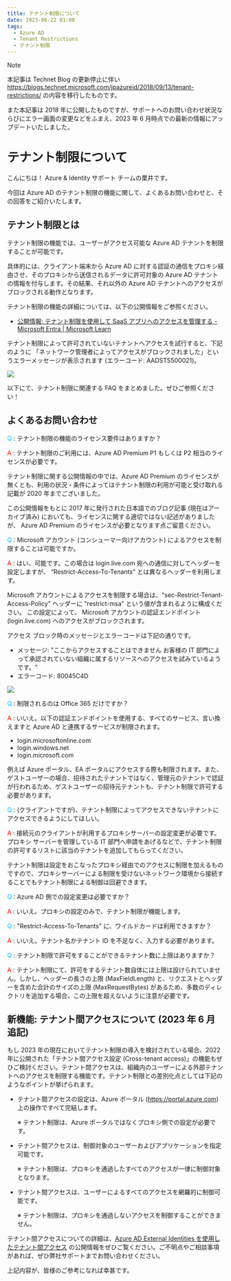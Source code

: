 ```yaml
---
title: テナント制限について
date: 2023-06-22 01:00
tags:
  - Azure AD
  - Tenant Restrictions
  - テナント制限
---
```


> [!NOTE]
> 本記事は Technet Blog の更新停止に伴い https://blogs.technet.microsoft.com/jpazureid/2018/09/13/tenant-restrictions/ の内容を移行したものです。
> 
> また本記事は 2018 年に公開したものですが、サポートへのお問い合わせ状況ならびにエラー画面の変更などをふまえ、2023 年 6 月時点での最新の情報にアップデートいたしました。

# テナント制限について

こんにちは！ Azure & Identity サポート チームの栗井です。

今回は Azure AD のテナント制限の機能に関して、よくあるお問い合わせと、その回答をご紹介いたします。

## テナント制限とは

テナント制限の機能では、ユーザーがアクセス可能な Azure AD テナントを制限することが可能です。

具体的には、クライアント端末から Azure AD に対する認証の通信をプロキシ経由させ、そのプロキシから送信されるデータに許可対象の Azure AD テナントの情報を付与します。その結果、それ以外の Azure AD テナントへのアクセスがブロックされる動作となります。

テナント制限の機能の詳細については、以下の公開情報をご参照ください。

- [公開情報: テナント制限を使用して SaaS アプリへのアクセスを管理する - Microsoft Entra | Microsoft Learn](https://learn.microsoft.com/ja-jp/azure/active-directory/manage-apps/tenant-restrictions)

テナント制限によって許可されていないテナントへアクセスを試行すると、下記のように 「ネットワーク管理者によってアクセスがブロックされました」というエラーメッセージが表示されます (エラーコード: AADSTS500021)。

![](./tenant-restriction/AADSTS500021.png)

以下にて、テナント制限に関連する FAQ をまとめました。ぜひご参照ください！

## よくあるお問い合わせ
<font color="DeepSkyBlue">Q</font> : テナント制限の機能のライセンス要件はありますか？

<font color = "red">A</font> : テナント制限のご利用には、Azure AD Premium P1 もしくは P2 相当のライセンスが必要です。

テナント制限に関する公開情報の中では、Azure AD Premium のライセンスが無くとも、利用の状況・条件によってはテナント制限の利用が可能と受け取れる記載が 2020 年までございました。

この公開情報をもとに 2017 年に発行された日本語でのブログ記事 (現在はアーカイブ済み) においても、ライセンスに関する適切ではない記述がありましたが、 Azure AD Premium のライセンスが必要となります点ご留意ください。

<font color="DeepSkyBlue">Q</font> : Microsoft アカウント (コンシューマー向けアカウント) によるアクセスを制限することは可能ですか。

<font color = "red">A</font> : はい、可能です。この場合は login.live.com 宛への通信に対してヘッダーを設定しますが、 “Restrict-Access-To-Tenants" とは異なるヘッダーを利用します。

Microsoft アカウントによるアクセスを制限する場合は、"sec-Restrict-Tenant-Access-Policy" ヘッダーに "restrict-msa" という値が含まれるように構成ください。
この設定によって、 Microsoft アカウントの認証エンドポイント (login.live.com) へのアクセスがブロックされます。

アクセス ブロック時のメッセージとエラーコードは下記の通りです。
- メッセージ: "ここからアクセスすることはできません お客様の IT 部門によって承認されていない組織に属するリソースへのアクセスを試みているようです。" 
- エラーコード: 80045C4D

![](./tenant-restriction/80045C4D.png)

<font color="DeepSkyBlue">Q</font> : 制限されるのは Office 365 だけですか？

<font color = "red">A</font>  : いいえ。以下の認証エンドポイントを使用する、すべてのサービス、言い換えますと Azure AD と連携するサービスが制限されます。

- login.microsoftonline.com  
- login.windows.net  
- login.microsoft.com

例えば Azure ポータル、EA ポータルにアクセスする際も制限されます。また、ゲストユーザーの場合、招待されたテナントではなく、管理元のテナントで認証が行われるため、ゲストユーザーの招待元テナントも、テナント制限で許可する必要があります。

<font color="DeepSkyBlue">Q</font> : (クライアントですが)、テナント制限によってアクセスできないテナントにアクセスできるようにしてほしい。

<font color = "red">A</font> : 接続元のクライアントが利用するプロキシサーバーの設定変更が必要です。プロキシ サーバーを管理している IT 部門へ申請をあげるなどで、テナント制限の許可するリストに該当のテナントを追加してもらってください。

テナント制限は設定をおこなったプロキシ経由でのアクセスに制限を加えるものですので、プロキシサーバーによる制限を受けないネットワーク環境から接続することでもテナント制限による制御は回避できます。

<font color="DeepSkyBlue">Q</font> : Azure AD 側での設定変更は必要ですか？

<font color = "red">A</font> : いいえ。プロキシの設定のみで、テナント制限が機能します。

<font color="DeepSkyBlue">Q</font> : "Restrict-Access-To-Tenants" に、ワイルドカードは利用できますか？

<font color = "red">A</font> : いいえ。テナント名かテナント ID を不足なく、入力する必要があります。

<font color="DeepSkyBlue">Q</font> : テナント制限で許可をすることができるテナント数に上限はありますか？

<font color = "red">A</font> : テナント制限にて、許可をするテナント数自体には上限は設けられていません。しかし、ヘッダーの長さの上限 (MaxFieldLength) と、リクエストとヘッダーを含めた合計のサイズの上限 (MaxRequestBytes) があるため、多数のディレクトリを追加する場合、この上限を超えないように注意が必要です。

## 新機能: テナント間アクセスについて (2023 年 6 月 追記)

もし 2023 年の現在においてテナント制限の導入を検討されている場合、2022 年に公開された「テナント間アクセス設定 (Cross-tenant access)」の機能もぜひご検討ください。テナント間アクセスは、組織内のユーザーによる外部テナントへのアクセスを制限する機能です。テナント制限との差別化点としては下記のようなポイントが挙げられます。

- テナント間アクセスの設定は、Azure ポータル (https://portal.azure.com) 上の操作ですべて完結します。

    ※ テナント制限は、Azure ポータルではなくプロキシ側での設定が必要です。

- テナント間アクセスは、制御対象のユーザーおよびアプリケーションを指定可能です。

    ※ テナント制限は、プロキシを通過したすべてのアクセスが一律に制御対象となります。

- テナント間アクセスは、ユーザーによるすべてのアクセスを網羅的に制御可能です。

    ※ テナント制限は、プロキシを通過しないアクセスを制御することができません。

テナント間アクセスについての詳細は、[Azure AD External Identities を使用したテナント間アクセス](https://learn.microsoft.com/ja-jp/azure/active-directory/external-identities/cross-tenant-access-overview) の公開情報をぜひご覧ください。ご不明点やご相談事項があれば、ぜひ弊社サポートまでお問い合わせください。

上記内容が、皆様のご参考になれば幸甚です。
